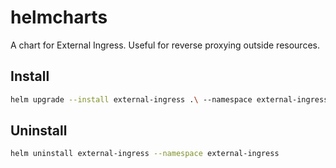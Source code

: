 # helmcharts

A chart for External Ingress. Useful for reverse proxying outside resources.

## Install

```bash
helm upgrade --install external-ingress .\ --namespace external-ingress --create-namespace
```

## Uninstall

```bash
helm uninstall external-ingress --namespace external-ingress
```
